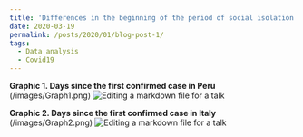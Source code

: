 ```yaml
---
title: 'Differences in the beginning of the period of social isolation compared to Covid19: Peru-Italy'
date: 2020-03-19
permalink: /posts/2020/01/blog-post-1/
tags:
  - Data analysis
  - Covid19
---
```


**Graphic 1. Days since the first confirmed case in Peru**
(/images/Graph1.png)
![Editing a markdown file for a talk](/images/editing-talk.png)

**Graphic 2. Days since the first confirmed case in Italy**
(/images/Graph2.png)
![Editing a markdown file for a talk](/images/editing-talk.png)

